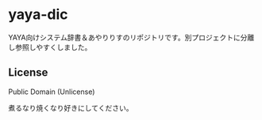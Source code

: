 # yaya-dic
YAYA向けシステム辞書＆あやりりすのリポジトリです。別プロジェクトに分離し参照しやすくしました。

## License

Public Domain (Unlicense)

煮るなり焼くなり好きにしてください。

